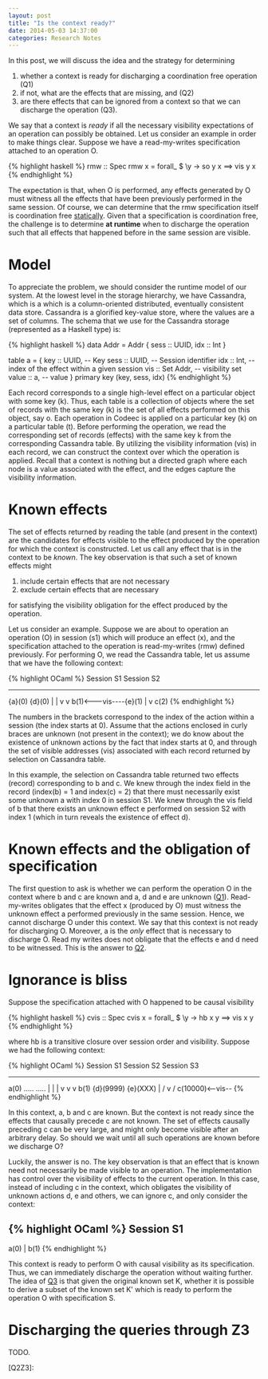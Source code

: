 ```yaml
---
layout: post
title: "Is the context ready?"
date: 2014-05-03 14:37:00
categories: Research Notes
---
```


In this post, we will discuss the idea and the strategy for determining

1. <a name="Q1"></a> whether a context is ready for discharging a coordination free operation (Q1)
2. <a name="Q2"></a> if not, what are the effects that are missing, and (Q2)
3. <a name="Q3"></a> are there effects that can be ignored from a context so
that we can discharge the operation (Q3).

We say that a context is *ready* if all the necessary visibility expectations of
an operation can possibly be obtained. Let us consider an example in order to
make things clear. Suppose we have a read-my-writes specification attached to an
operation O.

{% highlight haskell %}
rmw :: Spec
rmw x = forall_ $ \y -> so y x ==> vis y x
{% endhighlight %}

The expectation is that, when O is performed, any effects generated by O must
witness all the effects that have been previously performed in the same session.
Of course, we can determine that the rmw specification itself is coordination
free [statically][isCoordFree]. Given that a specification is coordination free,
the challenge is to determine **at runtime** when to discharge the operation
such that all effects that happened before in the same session are visible.

# Model

To appreciate the problem, we should consider the runtime model of our system.
At the lowest level in the storage hierarchy, we have Cassandra, which is a
which is a column-oriented distributed, eventually consistent data store.
Cassandra is a glorified key-value store, where the values are a set of columns.
The schema that we use for the Cassandra storage (represented as a Haskell type)
is:

{% highlight haskell %}
data Addr = Addr { sess :: UUID, idx  :: Int }

table <TableName> a = {
  key   :: UUID,     -- Key
  sess  :: UUID,     -- Session identifier
  idx   :: Int,      -- index of the effect within a given session
  vis   :: Set Addr, -- visibility set
  value :: a,        -- value
} primary key (key, sess, idx)
{% endhighlight %}


Each record corresponds to a single high-level effect on a particular object
with some key (k). Thus, each table is a collection of objects where the set of
records with the same key (k) is the set of all effects performed on this object,
say o. Each operation in Codeec is applied on a particular key (k) on a
particular table (t). Before performing the operation, we read the corresponding
set of records (effects) with the same key k from the corresponding Cassandra
table. By utilizing the visibility information (vis) in each record, we can
construct the context over which the operation is applied. Recall that a context
is nothing but a directed graph where each node is a value associated with the
effect, and the edges capture the visibility information.

# Known effects

The set of effects returned by reading the table (and present in the context)
are the candidates for effects visible to the effect produced by the operation
for which the context is constructed. Let us call any effect that is in the
context to be *known*. The key observation is that such a set of known effects
might

1. include certain effects that are not necessary
2. exclude certain effects that are necessary

for satisfying the visibility obligation for the effect produced by the
operation.

Let us consider an example. Suppose we are about to operation an operation (O)
in session (s1) which will produce an effect (x), and the specification attached
to the operation is read-my-writes (rmw) defined previously. For performing O,
we read the Cassandra table, let us assume that we have the following context:

{% highlight OCaml %}
Session S1    Session S2
----------    ----------
 {a}(0)          {d}(0)
   |               |
   v               v
  b(1)<---vis----{e}(1)
   |
   v
  c(2)
{% endhighlight %}

The numbers in the brackets correspond to the index of the action within a
session (the index starts at 0). Assume that the actions enclosed in curly
braces are unknown (not present in the context); we do know about the existence
of unknown actions by the fact that index starts at 0, and through the set of
visible addresses (vis) associated with each record returned by selection on
Cassandra table.

In this example, the selection on Cassandra table returned two effects (record)
corresponding to b and c. We knew through the index field in the record
(index(b) = 1 and index(c) = 2) that there must necessarily exist some unknown a
with index 0 in session S1. We knew through the vis field of b that there exists
an unknown effect e performed on session S2 with index 1 (which in turn reveals
the existence of effect d).

# Known effects and the obligation of specification

The first question to ask is whether we can perform the operation O in the
context where b and c are known and a, d and e are unknown ([Q1](#Q1)).
Read-my-writes obligates that the effect x (produced by O) must witness the
unknown effect a performed previously in the same session. Hence, we cannot
discharge O under this context. We say that this context is not ready for
discharging O. Moreover, a is the *only* effect that is necessary to discharge
O. Read my writes does not obligate that the effects e and d need to be
witnessed. This is the answer to [Q2](#Q2).

# Ignorance is bliss

Suppose the specification attached with O happened to be causal visibility

{% highlight haskell %}
cvis :: Spec
cvis x = forall_ $ \y -> hb x y ==> vis x y
{% endhighlight %}

where hb is a transitive closure over session order and visibility. Suppose we
had the following context:

{% highlight OCaml %}
Session S1    Session S2    Session S3
----------    ----------    ----------
  a(0)           .....         .....
   |               |             |
   v               v             v
  b(1)         {d}(9999)      {e}(XXX)
                   |             /
                   v            /
                c(10000)<--vis--
{% endhighlight %}

In this context, a, b and c are known. But the context is not ready since the
effects that causally precede c are not known. The set of effects causally
preceding c can be very large, and might only become visible after an arbitrary
delay. So should we wait until all such operations are known before we discharge
O?

Luckily, the answer is no. The key observation is that an effect that is known
need not necessarily be made visible to an operation. The implementation has
control over the visibility of effects to the current operation. In this case,
instead of including c in the context, which obligates the visibility of unknown
actions d, e and others, we can ignore c, and only consider the context:

{% highlight OCaml %}
Session S1
----------
  a(0)
   |
  b(1)
{% endhighlight %}

This context is ready to perform O with causal visibility as its specification.
Thus, we can immediately discharge the operation without waiting further. The
idea of [Q3](#Q3) is that given the original known set K, whether it is possible
to derive a subset of the known set K' which is ready to perform the operation O
with specification S.

# Discharging the queries through Z3

TODO.

[isCoordFree]: http://rise4fun.com/Z3/fEkNc
[Q1Z3]: http://rise4fun.com/Z3/enfk
[Q2Z3]:
